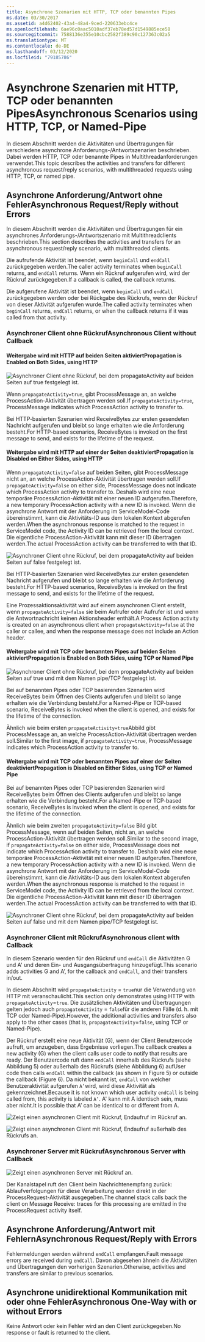 ```yaml
---
title: Asynchrone Szenarien mit HTTP, TCP oder benannten Pipes
ms.date: 03/30/2017
ms.assetid: a4d62402-43a4-48a4-9ced-220633ebc4ce
ms.openlocfilehash: 6ae96c0aac5010adf37eb78ed57d1549885ece58
ms.sourcegitcommit: 7588136e355e10cbc2582f389c90c127363c02a5
ms.translationtype: MT
ms.contentlocale: de-DE
ms.lasthandoff: 03/12/2020
ms.locfileid: "79185786"
---
```

# <a name="asynchronous-scenarios-using-http-tcp-or-named-pipe"></a><span data-ttu-id="b69a9-102">Asynchrone Szenarien mit HTTP, TCP oder benannten Pipes</span><span class="sxs-lookup"><span data-stu-id="b69a9-102">Asynchronous Scenarios using HTTP, TCP, or Named-Pipe</span></span>
<span data-ttu-id="b69a9-103">In diesem Abschnitt werden die Aktivitäten und Übertragungen für verschiedene asynchrone Anforderungs-/Antwortszenarien beschrieben. Dabei werden HTTP, TCP oder benannte Pipes in Multithreadanforderungen verwendet.</span><span class="sxs-lookup"><span data-stu-id="b69a9-103">This topic describes the activities and transfers for different asynchronous request/reply scenarios, with multithreaded requests using HTTP, TCP, or named pipe.</span></span>  
  
## <a name="asynchronous-requestreply-without-errors"></a><span data-ttu-id="b69a9-104">Asynchrone Anforderung/Antwort ohne Fehler</span><span class="sxs-lookup"><span data-stu-id="b69a9-104">Asynchronous Request/Reply without Errors</span></span>  
 <span data-ttu-id="b69a9-105">In diesem Abschnitt werden die Aktivitäten und Übertragungen für ein asynchrones Anforderungs-/Antwortszenario mit Multithreadclients beschrieben.</span><span class="sxs-lookup"><span data-stu-id="b69a9-105">This section describes the activities and transfers for an asynchronous request/reply scenario, with multithreaded clients.</span></span>  
  
 <span data-ttu-id="b69a9-106">Die aufrufende Aktivität ist beendet, wenn `beginCall` und `endCall` zurückgegeben werden.</span><span class="sxs-lookup"><span data-stu-id="b69a9-106">The caller activity terminates when `beginCall` returns, and `endCall` returns.</span></span> <span data-ttu-id="b69a9-107">Wenn ein Rückruf aufgerufen wird, wird der Rückruf zurückgegeben.</span><span class="sxs-lookup"><span data-stu-id="b69a9-107">If a callback is called, the callback returns.</span></span>  
  
 <span data-ttu-id="b69a9-108">Die aufgerufene Aktivität ist beendet, wenn `beginCall` und `endCall` zurückgegeben werden oder bei Rückgabe des Rückrufs, wenn der Rückruf von dieser Aktivität aufgerufen wurde.</span><span class="sxs-lookup"><span data-stu-id="b69a9-108">The called activity terminates when `beginCall` returns, `endCall` returns, or when the callback returns if it was called from that activity.</span></span>  
  
### <a name="asynchronous-client-without-callback"></a><span data-ttu-id="b69a9-109">Asynchroner Client ohne Rückruf</span><span class="sxs-lookup"><span data-stu-id="b69a9-109">Asynchronous Client without Callback</span></span>  
  
#### <a name="propagation-is-enabled-on-both-sides-using-http"></a><span data-ttu-id="b69a9-110">Weitergabe wird mit HTTP auf beiden Seiten aktiviert</span><span class="sxs-lookup"><span data-stu-id="b69a9-110">Propagation is Enabled on Both Sides, using HTTP</span></span>  
 ![Asynchroner Client ohne Rückruf, bei dem propagateActivity auf beiden Seiten auf true festgelegt ist.](./media/asynchronous-scenarios-using-http-tcp-or-named-pipe/asynchronous-client-no-callback.gif)
  
 <span data-ttu-id="b69a9-112">Wenn `propagateActivity=true`, gibt ProcessMessage an, an welche ProcessAction-Aktivität übertragen werden soll.</span><span class="sxs-lookup"><span data-stu-id="b69a9-112">If `propagateActivity=true`, ProcessMessage indicates which ProcessAction activity to transfer to.</span></span>  
  
 <span data-ttu-id="b69a9-113">Bei HTTP-basierten Szenarien wird ReceiveBytes zur ersten gesendeten Nachricht aufgerufen und bleibt so lange erhalten wie die Anforderung besteht.</span><span class="sxs-lookup"><span data-stu-id="b69a9-113">For HTTP-based scenarios, ReceiveBytes is invoked on the first message to send, and exists for the lifetime of the request.</span></span>  
  
#### <a name="propagation-is-disabled-on-either-sides-using-http"></a><span data-ttu-id="b69a9-114">Weitergabe wird mit HTTP auf einer der Seiten deaktiviert</span><span class="sxs-lookup"><span data-stu-id="b69a9-114">Propagation is Disabled on Either Sides, using HTTP</span></span>  
 <span data-ttu-id="b69a9-115">Wenn `propagateActivity=false` auf beiden Seiten, gibt ProcessMessage nicht an, an welche ProcessAction-Aktivität übertragen werden soll.</span><span class="sxs-lookup"><span data-stu-id="b69a9-115">If `propagateActivity=false` on either side, ProcessMessage does not indicate which ProcessAction activity to transfer to.</span></span> <span data-ttu-id="b69a9-116">Deshalb wird eine neue temporäre ProcessAction-Aktivität mit einer neuen ID aufgerufen.</span><span class="sxs-lookup"><span data-stu-id="b69a9-116">Therefore, a new temporary ProcessAction activity with a new ID is invoked.</span></span> <span data-ttu-id="b69a9-117">Wenn die asynchrone Antwort mit der Anforderung im ServiceModel-Code übereinstimmt, kann die Aktivitäts-ID aus dem lokalen Kontext abgerufen werden.</span><span class="sxs-lookup"><span data-stu-id="b69a9-117">When the asynchronous response is matched to the request in ServiceModel code, the Activity ID can be retrieved from the local context.</span></span> <span data-ttu-id="b69a9-118">Die eigentliche ProcessAction-Aktivität kann mit dieser ID übertragen werden.</span><span class="sxs-lookup"><span data-stu-id="b69a9-118">The actual ProcessAction activity can be transferred to with that ID.</span></span>  
  
 ![Asynchroner Client ohne Rückruf, bei dem propagateActivity auf beiden Seiten auf false festgelegt ist.](./media/asynchronous-scenarios-using-http-tcp-or-named-pipe/asynchronous-scenario-propagation-disabled-either-side.gif)  

 <span data-ttu-id="b69a9-120">Bei HTTP-basierten Szenarien wird ReceiveBytes zur ersten gesendeten Nachricht aufgerufen und bleibt so lange erhalten wie die Anforderung besteht.</span><span class="sxs-lookup"><span data-stu-id="b69a9-120">For HTTP-based scenarios, ReceiveBytes is invoked on the first message to send, and exists for the lifetime of the request.</span></span>  
  
 <span data-ttu-id="b69a9-121">Eine Prozessaktionsaktivität wird auf einem asynchronen Client erstellt, wenn `propagateActivity=false` sie beim Aufrufer oder Aufrufer ist und wenn die Antwortnachricht keinen Aktionsheader enthält.</span><span class="sxs-lookup"><span data-stu-id="b69a9-121">A Process Action activity is created on an asynchronous client when `propagateActivity=false` at the caller or callee, and when the response message does not include an Action header.</span></span>  
  
#### <a name="propagation-is-enabled-on-both-sides-using-tcp-or-named-pipe"></a><span data-ttu-id="b69a9-122">Weitergabe wird mit TCP oder benannten Pipes auf beiden Seiten aktiviert</span><span class="sxs-lookup"><span data-stu-id="b69a9-122">Propagation is Enabled on Both Sides, using TCP or Named Pipe</span></span>  
 ![Asynchroner Client ohne Rückruf, bei dem propagateActivity auf beiden Seiten auf true und mit dem Namen pipe/TCP festgelegt ist.](./media/asynchronous-scenarios-using-http-tcp-or-named-pipe/asynchronous-scenario-propagation-enabled-using-tcp.gif)  
  
 <span data-ttu-id="b69a9-124">Bei auf benannten Pipes oder TCP basierenden Szenarien wird ReceiveBytes beim Öffnen des Clients aufgerufen und bleibt so lange erhalten wie die Verbindung besteht.</span><span class="sxs-lookup"><span data-stu-id="b69a9-124">For a Named-Pipe or TCP-based scenario, ReceiveBytes is invoked when the client is opened, and exists for the lifetime of the connection.</span></span>  
  
 <span data-ttu-id="b69a9-125">Ähnlich wie beim ersten `propagateActivity=true`Abbild gibt ProcessMessage an, an welche ProcessAction-Aktivität übertragen werden soll.</span><span class="sxs-lookup"><span data-stu-id="b69a9-125">Similar to the first image, if `propagateActivity=true`, ProcessMessage indicates which ProcessAction activity to transfer to.</span></span>  
  
#### <a name="propagation-is-disabled-on-either-sides-using-tcp-or-named-pipe"></a><span data-ttu-id="b69a9-126">Weitergabe wird mit TCP oder benannten Pipes auf einer der Seiten deaktiviert</span><span class="sxs-lookup"><span data-stu-id="b69a9-126">Propagation is Disabled on Either Sides, using TCP or Named Pipe</span></span>  
 <span data-ttu-id="b69a9-127">Bei auf benannten Pipes oder TCP basierenden Szenarien wird ReceiveBytes beim Öffnen des Clients aufgerufen und bleibt so lange erhalten wie die Verbindung besteht.</span><span class="sxs-lookup"><span data-stu-id="b69a9-127">For a Named-Pipe or TCP-based scenario, ReceiveBytes is invoked when the client is opened, and exists for the lifetime of the connection.</span></span>  
  
 <span data-ttu-id="b69a9-128">Ähnlich wie beim zweiten `propagateActivity=false` Bild gibt ProcessMessage, wenn auf beiden Seiten, nicht an, an welche ProcessAction-Aktivität übertragen werden soll.</span><span class="sxs-lookup"><span data-stu-id="b69a9-128">Similar to the second image, if `propagateActivity=false` on either side, ProcessMessage does not indicate which ProcessAction activity to transfer to.</span></span> <span data-ttu-id="b69a9-129">Deshalb wird eine neue temporäre ProcessAction-Aktivität mit einer neuen ID aufgerufen.</span><span class="sxs-lookup"><span data-stu-id="b69a9-129">Therefore, a new temporary ProcessAction activity with a new ID is invoked.</span></span> <span data-ttu-id="b69a9-130">Wenn die asynchrone Antwort mit der Anforderung im ServiceModel-Code übereinstimmt, kann die Aktivitäts-ID aus dem lokalen Kontext abgerufen werden.</span><span class="sxs-lookup"><span data-stu-id="b69a9-130">When the asynchronous response is matched to the request in ServiceModel code, the Activity ID can be retrieved from the local context.</span></span> <span data-ttu-id="b69a9-131">Die eigentliche ProcessAction-Aktivität kann mit dieser ID übertragen werden.</span><span class="sxs-lookup"><span data-stu-id="b69a9-131">The actual ProcessAction activity can be transferred to with that ID.</span></span>  
  
 ![Asynchroner Client ohne Rückruf, bei dem propagateActivity auf beiden Seiten auf false und mit dem Namen pipe/TCP festgelegt ist.](./media/asynchronous-scenarios-using-http-tcp-or-named-pipe/asynchronous-scenario-propagation-disabled-using-tcp.gif)  

### <a name="asynchronous-client-with-callback"></a><span data-ttu-id="b69a9-133">Asynchroner Client mit Rückruf</span><span class="sxs-lookup"><span data-stu-id="b69a9-133">Asynchronous client with Callback</span></span>  
 <span data-ttu-id="b69a9-134">In diesem Szenario werden für den Rückruf und `endCall` die Aktivitäten G und A' und deren Ein- und Ausgangsübertragung hinzugefügt.</span><span class="sxs-lookup"><span data-stu-id="b69a9-134">This scenario adds activities G and A’, for the callback and `endCall`, and their transfers in/out.</span></span>  
  
 <span data-ttu-id="b69a9-135">In diesem Abschnitt wird `propagateActivity` = `true`nur die Verwendung von HTTP mit veranschaulicht.</span><span class="sxs-lookup"><span data-stu-id="b69a9-135">This section only demonstrates using HTTP with `propagateActivity`=`true`.</span></span> <span data-ttu-id="b69a9-136">Die zusätzlichen Aktivitäten und Übertragungen gelten jedoch auch `propagateActivity` = `false`für die anderen Fälle (d. h. mit TCP oder Named-Pipe).</span><span class="sxs-lookup"><span data-stu-id="b69a9-136">However, the additional activities and transfers also apply to the other cases (that is, `propagateActivity`=`false`, using TCP or Named-Pipe).</span></span>  
  
 <span data-ttu-id="b69a9-137">Der Rückruf erstellt eine neue Aktivität (G), wenn der Client Benutzercode aufruft, um anzugeben, dass Ergebnisse vorliegen.</span><span class="sxs-lookup"><span data-stu-id="b69a9-137">The callback creates a new activity (G) when the client calls user code to notify that results are ready.</span></span> <span data-ttu-id="b69a9-138">Der Benutzercode ruft dann `endCall` innerhalb des Rückrufs (siehe Abbildung 5) oder außerhalb des Rückrufs (siehe Abbildung 6) auf</span><span class="sxs-lookup"><span data-stu-id="b69a9-138">User code then calls `endCall` within the callback (as shown in Figure 5) or outside the callback (Figure 6).</span></span> <span data-ttu-id="b69a9-139">Da nicht bekannt ist, `endCall` von welcher Benutzeraktivität aufgerufen `A’`wird, wird diese Aktivität als gekennzeichnet.</span><span class="sxs-lookup"><span data-stu-id="b69a9-139">Because it is not known which user activity `endCall` is being called from, this activity is labeled `A’`.</span></span> <span data-ttu-id="b69a9-140">A' kann mit A identisch sein, muss aber nicht.</span><span class="sxs-lookup"><span data-stu-id="b69a9-140">It is possible that A’ can be identical to or different from A.</span></span>  
  
 ![Zeigt einen asynchronen Client mit Rückruf, Endaufruf im Rückruf an.](./media/asynchronous-scenarios-using-http-tcp-or-named-pipe/asynchronous-client-callback-endcall-in-callback.gif)  

 ![Zeigt einen asynchronen Client mit Rückruf, Endaufruf außerhalb des Rückrufs an.](./media/asynchronous-scenarios-using-http-tcp-or-named-pipe/asynchronous-client-callback-endcall-outside-callback.gif)  

### <a name="asynchronous-server-with-callback"></a><span data-ttu-id="b69a9-143">Asynchroner Server mit Rückruf</span><span class="sxs-lookup"><span data-stu-id="b69a9-143">Asynchronous Server with Callback</span></span>  
 ![Zeigt einen asynchronen Server mit Rückruf an.](./media/asynchronous-scenarios-using-http-tcp-or-named-pipe/asynchronous-server-callback.gif)  

 <span data-ttu-id="b69a9-145">Der Kanalstapel ruft den Client beim Nachrichtenempfang zurück: Ablaufverfolgungen für diese Verarbeitung werden direkt in der ProcessRequest-Aktivität ausgegeben.</span><span class="sxs-lookup"><span data-stu-id="b69a9-145">The channel stack calls back the client on Message Receive: traces for this processing are emitted in the ProcessRequest activity itself.</span></span>  
  
## <a name="asynchronous-requestreply-with-errors"></a><span data-ttu-id="b69a9-146">Asynchrone Anforderung/Antwort mit Fehlern</span><span class="sxs-lookup"><span data-stu-id="b69a9-146">Asynchronous Request/Reply with Errors</span></span>  
 <span data-ttu-id="b69a9-147">Fehlermeldungen werden während `endCall` empfangen.</span><span class="sxs-lookup"><span data-stu-id="b69a9-147">Fault message errors are received during `endCall`.</span></span> <span data-ttu-id="b69a9-148">Davon abgesehen ähneln die Aktivitäten und Übertragungen den vorherigen Szenarien.</span><span class="sxs-lookup"><span data-stu-id="b69a9-148">Otherwise, activities and transfers are similar to previous scenarios.</span></span>  
  
## <a name="asynchronous-one-way-with-or-without-errors"></a><span data-ttu-id="b69a9-149">Asynchrone unidirektional Kommunikation mit oder ohne Fehler</span><span class="sxs-lookup"><span data-stu-id="b69a9-149">Asynchronous One-Way with or without Errors</span></span>  
 <span data-ttu-id="b69a9-150">Keine Antwort oder kein Fehler wird an den Client zurückgegeben.</span><span class="sxs-lookup"><span data-stu-id="b69a9-150">No response or fault is returned to the client.</span></span>
